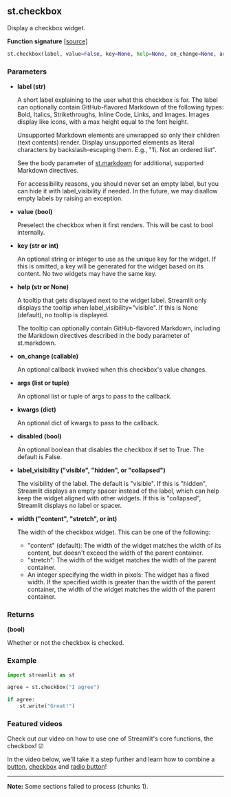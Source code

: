 ## st.checkbox

Display a checkbox widget.

**Function signature** [[source]](https://github.com/streamlit/streamlit/blob/1.50.0/lib/streamlit/elements/widgets/checkbox.py#L64 "View st.checkbox source code on GitHub")

```python
st.checkbox(label, value=False, key=None, help=None, on_change=None, args=None, kwargs=None, *, disabled=False, label_visibility="visible", width="content")
```

### Parameters

*   **label (str)**

    A short label explaining to the user what this checkbox is for. The label can optionally contain GitHub-flavored Markdown of the following types: Bold, Italics, Strikethroughs, Inline Code, Links, and Images. Images display like icons, with a max height equal to the font height.

    Unsupported Markdown elements are unwrapped so only their children (text contents) render. Display unsupported elements as literal characters by backslash-escaping them. E.g., "1\\. Not an ordered list".

    See the body parameter of [st.markdown](https://docs.streamlit.io/develop/api-reference/text/st.markdown) for additional, supported Markdown directives.

    For accessibility reasons, you should never set an empty label, but you can hide it with label\_visibility if needed. In the future, we may disallow empty labels by raising an exception.
*   **value (bool)**

    Preselect the checkbox when it first renders. This will be cast to bool internally.
*   **key (str or int)**

    An optional string or integer to use as the unique key for the widget. If this is omitted, a key will be generated for the widget based on its content. No two widgets may have the same key.
*   **help (str or None)**

    A tooltip that gets displayed next to the widget label. Streamlit only displays the tooltip when label\_visibility="visible". If this is None (default), no tooltip is displayed.

    The tooltip can optionally contain GitHub-flavored Markdown, including the Markdown directives described in the body parameter of st.markdown.
*   **on\_change (callable)**

    An optional callback invoked when this checkbox's value changes.
*   **args (list or tuple)**

    An optional list or tuple of args to pass to the callback.
*   **kwargs (dict)**

    An optional dict of kwargs to pass to the callback.
*   **disabled (bool)**

    An optional boolean that disables the checkbox if set to True. The default is False.
*   **label\_visibility ("visible", "hidden", or "collapsed")**

    The visibility of the label. The default is "visible". If this is "hidden", Streamlit displays an empty spacer instead of the label, which can help keep the widget aligned with other widgets. If this is "collapsed", Streamlit displays no label or spacer.
*   **width ("content", "stretch", or int)**

    The width of the checkbox widget. This can be one of the following:

    *   "content" (default): The width of the widget matches the width of its content, but doesn't exceed the width of the parent container.
    *   "stretch": The width of the widget matches the width of the parent container.
    *   An integer specifying the width in pixels: The widget has a fixed width. If the specified width is greater than the width of the parent container, the width of the widget matches the width of the parent container.

### Returns

**(bool)**

Whether or not the checkbox is checked.

### Example

```python
import streamlit as st

agree = st.checkbox("I agree")

if agree:
    st.write("Great!")
```

### Featured videos

Check out our video on how to use one of Streamlit's core functions, the checkbox! ☑

In the video below, we'll take it a step further and learn how to combine a [button](/develop/api-reference/widgets/st.button), [checkbox](/develop/api-reference/widgets/st.checkbox) and [radio button](/develop/api-reference/widgets/st.radio)!



---

**Note:** Some sections failed to process (chunks 1).